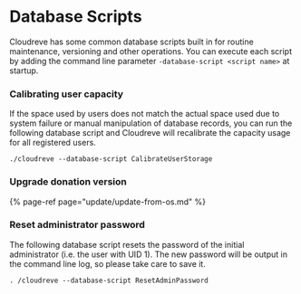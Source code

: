 # Database Scripts

Cloudreve has some common database scripts built in for routine maintenance, versioning and other operations. You can execute each script by adding the command line parameter `-database-script <script name>` at startup.

### Calibrating user capacity

If the space used by users does not match the actual space used due to system failure or manual manipulation of database records, you can run the following database script and Cloudreve will recalibrate the capacity usage for all registered users.

```text
./cloudreve --database-script CalibrateUserStorage
```

### Upgrade donation version

{% page-ref page="update/update-from-os.md" %}

### Reset administrator password

The following database script resets the password of the initial administrator (i.e. the user with UID 1). The new password will be output in the command line log, so please take care to save it.

```text
. /cloudreve --database-script ResetAdminPassword
```